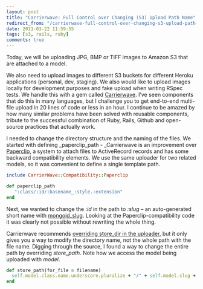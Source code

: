 ```yaml
---
layout: post
title: "Carrierwave: Full Control over Changing (S3) Upload Path Name"
redirect_from: "/carrierwave-full-control-over-changing-s3-upload-path-name"
date: 2011-03-22 11:59:55
tags: [s3, rails, ruby]
comments: true
---
```

Today, we will be uploading JPG, BMP or TIFF images to Amazon S3 that are attached to a model.

We also need to upload images to different S3 buckets for different Heroku applications (personal, dev, staging). We also would like to upload images locally for development purposes and fake upload when writing RSpec tests. We handle this with a gem called [Carrierwave](https://github.com/jnicklas/carrierwave). I’ve seen components that do this in many languages, but  I challenge you to get end-to-end multi-file upload in 20 lines of code or less in an hour. I continue to be amazed by how many similar problems have been solved with reusable components, tribute to the successful combination of Ruby, Rails, Github and open-source practices that actually work.

I needed to change the directory structure and the naming of the files. We started with defining _paperclip_path - _Carrierwave is an improvement over [Paperclip](https://github.com/thoughtbot/paperclip), a system to attach files to ActiveRecord records and has some backward compatibility elements. We use the same uploader for two related models, so it was convenient to define a single template path.

```ruby
include CarrierWave::Compatibility::Paperclip

def paperclip_path
   ":class/:id/:basename_:style.:extension"
end
```

Next, we wanted to change the _:id_ in the path to _:slug_ – an auto-generated short name with [mongoid_slug](https://github.com/papercavalier/mongoid-slug). Looking at the Paperclip-compatibility code it was clearly not possible without rewriting the whole thing.

Carrierwave recommends [overriding store_dir in the uploader](http://groups.google.com/group/carrierwave/browse_thread/thread/54a2860211109780), but it only gives you a way to modify the directory name, not the whole path with the file name. Digging through the source, I found a way to change the entire path by overriding _store_path_. Note how we access the model being uploaded with _model_.

```ruby
def store_path(for_file = filename)
  self.model.class.name.underscore.pluralize + "/" + self.model.slug + "/" + (version_name || :original).to_s + ".jpg"
end
```
